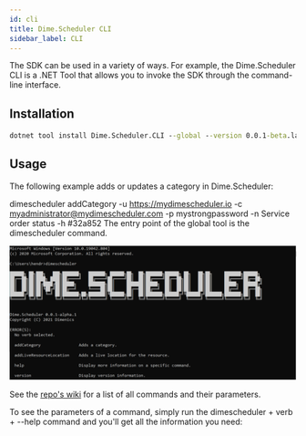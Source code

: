 ```yaml
---
id: cli
title: Dime.Scheduler CLI
sidebar_label: CLI
---
```


The SDK can be used in a variety of ways. For example, the Dime.Scheduler CLI is a .NET Tool that allows you to invoke the SDK through the command-line interface.

## Installation

```cmd
dotnet tool install Dime.Scheduler.CLI --global --version 0.0.1-beta.latest
```

## Usage

The following example adds or updates a category in Dime.Scheduler:

dimescheduler addCategory
-u https://mydimescheduler.io
-c myadministrator@mydimescheduler.com
-p mystrongpassword
-n Service order status
-h #32a852
The entry point of the global tool is the dimescheduler command.

![Dime.Scheduler CLI](../static/img/cli.png)

See the [repo's wiki](https://github.com/dime-scheduler/cli/wiki) for a list of all commands and their parameters.

To see the parameters of a command, simply run the dimescheduler + verb + --help command and you'll get all the information you need: